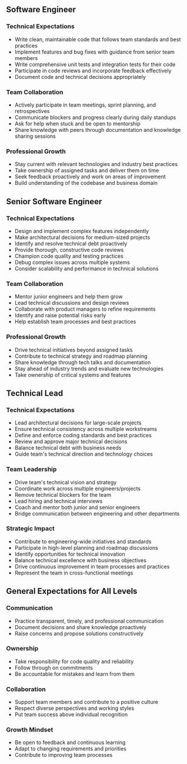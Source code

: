 ## Software Engineer

### Technical Expectations

- Write clean, maintainable code that follows team standards and best practices
- Implement features and bug fixes with guidance from senior team members
- Write comprehensive unit tests and integration tests for their code
- Participate in code reviews and incorporate feedback effectively
- Document code and technical decisions appropriately
    

### Team Collaboration

- Actively participate in team meetings, sprint planning, and retrospectives
- Communicate blockers and progress clearly during daily standups
- Ask for help when stuck and be open to mentorship
- Share knowledge with peers through documentation and knowledge sharing sessions
    

### Professional Growth

- Stay current with relevant technologies and industry best practices
- Take ownership of assigned tasks and deliver them on time
- Seek feedback proactively and work on areas of improvement
- Build understanding of the codebase and business domain
    

## Senior Software Engineer

### Technical Expectations

- Design and implement complex features independently
- Make architectural decisions for medium-sized projects
- Identify and resolve technical debt proactively
- Provide thorough, constructive code reviews
- Champion code quality and testing practices
- Debug complex issues across multiple systems
- Consider scalability and performance in technical solutions

### Team Collaboration

- Mentor junior engineers and help them grow
- Lead technical discussions and design reviews
- Collaborate with product managers to refine requirements
- Identify and raise potential risks early
- Help establish team processes and best practices

### Professional Growth

- Drive technical initiatives beyond assigned tasks
- Contribute to technical strategy and roadmap planning
- Share knowledge through tech talks and documentation
- Stay ahead of industry trends and evaluate new technologies
- Take ownership of critical systems and features

## Technical Lead

### Technical Expectations

- Lead architectural decisions for large-scale projects
- Ensure technical consistency across multiple workstreams
- Define and enforce coding standards and best practices
- Review and approve major technical decisions
- Balance technical debt with business needs
- Guide team's technical direction and technology choices

### Team Leadership

- Drive team's technical vision and strategy
- Coordinate work across multiple engineers/projects
- Remove technical blockers for the team
- Lead hiring and technical interviews
- Coach and mentor both junior and senior engineers
- Bridge communication between engineering and other departments

### Strategic Impact

- Contribute to engineering-wide initiatives and standards
- Participate in high-level planning and roadmap discussions
- Identify opportunities for technical innovation
- Balance technical excellence with business objectives
- Drive continuous improvement in team processes and practices
- Represent the team in cross-functional meetings

## General Expectations for All Levels

### Communication

- Practice transparent, timely, and professional communication
- Document decisions and share knowledge proactively
- Raise concerns and propose solutions constructively

### Ownership

- Take responsibility for code quality and reliability
- Follow through on commitments
- Be accountable for mistakes and learn from them

### Collaboration

- Support team members and contribute to a positive culture
- Respect diverse perspectives and working styles
- Put team success above individual recognition

### Growth Mindset

- Be open to feedback and continuous learning
- Adapt to changing requirements and priorities
- Contribute to improving team processes
